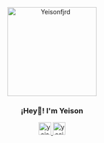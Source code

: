 <p align="center" width="300">
  <img align="center" width="200" src="https://i.imgur.com/MKQzW4A.png" alt="Yeisonfjrd">
  <h3 align="center">¡Hey👋! I'm Yeison</h3>
</p>

<p align="center">
  <a href="https://www.linkedin.com/in/yeison-fajardo/">
    <img src="https://user-images.githubusercontent.com/54821132/129295074-333e74c5-25b8-427c-a20b-9aaf8233574d.png" width="28px" height="28px" alt="yeisonfjrd"/>
  </a>
  <a href="https://yeisonfjrd.netlify.app/">
    <img src="https://user-images.githubusercontent.com/54821132/129295088-d8b1421a-2274-42a2-951c-3acc1d5807d6.png" width="28px" height="28px" alt="yesionfjrd"/>
  </a>
</p>
